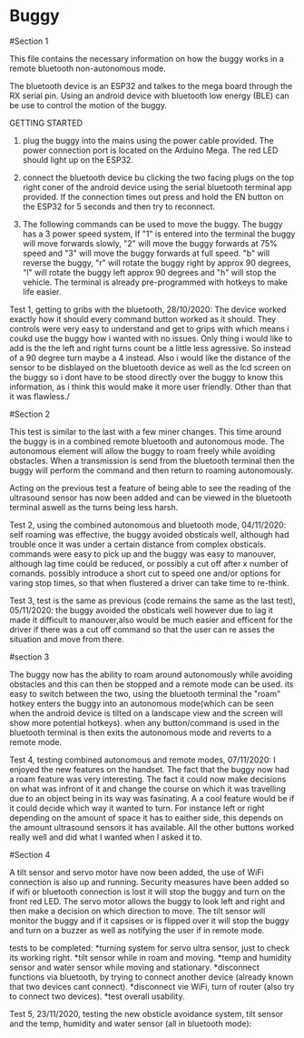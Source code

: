 # Buggy

#Section 1

This file contains the necessary information on how the buggy works in a remote bluetooth non-autonomous mode.

The bluetooth device is an ESP32 and talkes to the mega board through the RX serial pin. Using an android device with bluetooth low energy (BLE) can be use to control the motion of the buggy.

GETTING STARTED

1. plug the buggy into the mains using the power cable provided. The power connection port is located on the Arduino Mega. The red LED should light up on the ESP32.

2. connect the bluetooth device bu clicking the two facing plugs on the top right coner of the android device using the serial bluetooth terminal app provided. If the connection times out press and hold the EN button on the ESP32 for 5 seconds and then try to reconnect.

3. The following commands can be used to move the buggy. The buggy has a 3 power speed system, If "1" is entered into the terminal the buggy will move forwards slowly, "2" will move the buggy forwards at 75% speed and "3" will move the buggy forwards at full speed. "b" will reverse the buggy, "r" will rotate the buggy right by approx 90 degrees, "l" will rotate the buggy left approx 90 degrees and "h" will stop the vehicle. The terminal is already pre-programmed with hotkeys to make life easier. 



Test 1, getting to gribs with the bluetooth, 28/10/2020: The device worked exactly how it should every command button worked as it should. They controls were very easy to understand and get to grips with which means i coukd use the buggy how i wanted with no issues. Only thing i would like to add is the the left and right turns count be a little less agressive. So instead of a 90 degree turn maybe a 4 instead. Also i would like the distance of the sensor to be disblayed on the bluetooth device as well as the lcd screen on the buggy so i dont have to be stood directly over the buggy to know this information, as i think this would make it more user friendly. Other than that it was flawless./



#Section 2

This test is similar to the last with a few miner changes. This time around the buggy is in a combined remote bluetooth and autonomous mode. The autonomous element will allow the buggy to roam freely while avoiding obstacles. When a transmission is send from the bluetooth terminal then the buggy will perform the command and then return to roaming autonomously. 

Acting on the previous test a feature of being able to see the reading of the ultrasound sensor has now been added and can be viewed in the bluetooth terminal aswell as the turns being less harsh.

Test 2, using the combined autonomous and bluetooth mode, 04/11/2020: self roaming was effective, the buggy avoided obsticals well, although had trouble once it was under a certain distance from complex obsticals. commands were easy to pick up and the buggy was easy to manouver, although lag time could be reduced, or possibly a cut off after x number of comands. possibly introduce a short cut to speed one and/or options for varing stop times, so that when flustered a driver can take time to re-think.

Test 3, test is the same as previous (code remains the same as the last test), 05/11/2020: the buggy avoided the obsticals well however due to lag it made it difficult to manouver,also would be much easier and efficent for the driver if there was a cut off command so that the user can re asses the situation and move from there.  



#section 3

The buggy now has the ability to roam around autonomously while avoiding obstacles and this can then be stopped and a remote mode can be used. its easy to switch between the two, using the bluetooth terminal the "roam" hotkey enters the buggy into an autonomous mode(which can be seen when the android device is tilted on a landscape view and the screen will show more potential hotkeys). when any button/command is used in the bluetooth terminal is then exits the autonomous mode and reverts to a remote mode. 


Test 4, testing combined autonomous and remote modes, 07/11/2020: I enjoyed the new features on the handset. The fact that the buggy now had a roam feature was very interesting. The fact it could now make decisions on what was infront of it and change the course on which it was travelling due to an object being in its way was fasinating. A a cool feature would be if it could decide which way it wanted to turn. For instance left or right depending on the amount of space it has to eaither side, this depends on the amount ultrasound sensors it has available. All the other buttons worked really well and did what I wanted when I asked it to. 



#Section 4

A tilt sensor and servo motor have now been added, the use of WiFi connection is also up and running. Security measures have been added so if wifi or bluetooth connection is lost it will stop the buggy and turn on the front red LED. The servo motor allows the buggy to look left and right and then make a decision on which direction to move. The tilt sensor will monitor the buggy and if it capsises or is flipped over it will stop the buggy and turn on a buzzer as well as notifying the user if in remote mode. 

tests to be completed:  *turning system for servo ultra sensor, just to check its working right. 
                        *tilt sensor while in roam and moving. 
                        *temp and humidity sensor and water sensor while moving and stationary.
                        *disconnect functions via bluetooth, by trying to connect another device (already known that two devices cant connect).
                        *disconnect vie WiFi, turn of router (also try to connect two devices). 
                        *test overall usability.
               
Test 5, 23/11/2020, testing the new obsticle avoidance system, tilt sensor and the temp, humidity and water sensor (all in bluetooth mode): 
  
